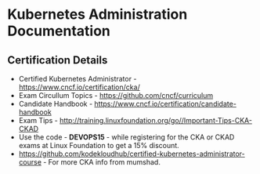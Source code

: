 # Kubernetes Administration Documentation
## Certification Details
* Certified Kubernetes Administrator  - https://www.cncf.io/certification/cka/
* Exam Circullum Topics   - https://github.com/cncf/curriculum
* Candidate Handbook  - https://www.cncf.io/certification/candidate-handbook
* Exam Tips   - http://training.linuxfoundation.org/go//Important-Tips-CKA-CKAD
* Use the code - **DEVOPS15** - while registering for the CKA or CKAD exams at Linux Foundation to get a 15% discount.
* https://github.com/kodekloudhub/certified-kubernetes-administrator-course  - For more CKA info from mumshad.
